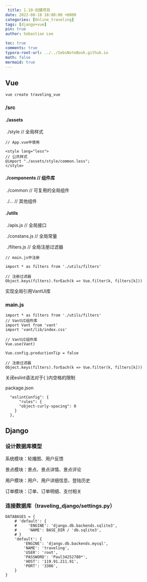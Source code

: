 ```yaml
---
 title: 1.10-创建项目
date: 2022-08-18 18:00:00 +0800
categories: [Online_traveling]
tags: [django+vue]
pin: true
author: Sebastian Lee

toc: true
comments: true
typora-root-url: ../../SebsNoteBook.github.io
math: false
mermaid: true
---
```


## Vue

```
vue create traveling_vue
```

### /src

#### 	./assets

​		./style  // 全局样式

```
// App.vue中使用

<style lang="less">
// 公共样式
@import "./assets/style/common.less"; 
</style>
```

#### ./components  // 组件库

​		./common  // 可复用的全局组件

​		./...  // 其他组件

#### 	./utils

​		./apis.js  // 全局接口

​		./constans.js  // 全局常量

​		./filters.js  // 全局注册过滤器

```
// main.js中注册

import * as filters from './utils/filters'

// 注册过滤器
Object.keys(filters).forEach(k => Vue.filter(k, filters[k]))
```

实现全局引用VantUI库

### main.js

```
import * as filters from './utils/filters'
// VantUI组件库
import Vant from 'vant'
import 'vant/lib/index.css'

// VantUI组件库
Vue.use(Vant)

Vue.config.productionTip = false

// 注册过滤器
Object.keys(filters).forEach(k => Vue.filter(k, filters[k]))
```

关闭eslint语法对于{ }内空格的限制

package.json

```
  "eslintConfig": {
      "rules": {
      "object-curly-spacing": 0
    }
  },
```

## Django

### 设计数据库模型

系统模块：轮播图、用户反馈

景点模块：景点、景点详情、景点评论

用户模块：用户、用户详细信息、登陆历史

订单模块：订单、订单明细、支付相关

### 连接数据库（traveling_django/settings.py）

```
DATABASES = {
    # 'default': {
    #     'ENGINE': 'django.db.backends.sqlite3',
    #     'NAME': BASE_DIR / 'db.sqlite3',
    # }
    'default': {
        'ENGINE': 'django.db.backends.mysql',
        'NAME': 'traveling',
        'USER': 'root',
        'PASSWORD': 'Paul34252780*',
        'HOST': '119.91.211.91',
        'PORT': '3306',
    }
}
```

